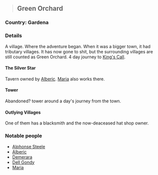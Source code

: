 >## Green Orchard

### Country: Gardena

### Details

A village. Where the adventure began. When it was a bigger town, it had tributary villages. It has now gone to shit, but the surrounding villages are still counted as Green Orchard. 4 day journey to [King's Call](King's%20Call.md).

#### The Silver Star

Tavern owned by [Alberic](../Characters/NPCs/Alberic.md). [Maria](../Characters/NPCs/Maria.md) also works there.

#### Tower

Abandoned? tower around a day's journey from the town. 

#### Outlying Villages

One of them has a blacksmith and the now-deaceased hat shop owner. 

### Notable people

- [Alphonse Steele](../Characters/PCs/Alphonse%20Steele.md)
- [Alberic](../Characters/NPCs/Alberic.md)
- [Demerara](../Characters/NPCs/Demerara.md)
- [Dell Gondy](../Characters/NPCs/Dell%20Gondy.md)
- [Maria](../Characters/NPCs/Maria.md)
